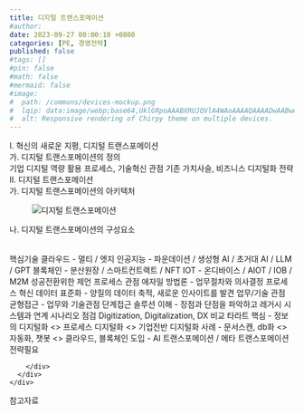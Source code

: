 ```yaml
---
title: 디지털 트랜스포메이션
#author: 
date: 2023-09-27 00:00:10 +0800
categories: [PE, 경영전략]
published: false
#tags: []
#pin: false
#math: false
#mermaid: false
#image:
#  path: /commons/devices-mockup.png
#  lqip: data:image/webp;base64,UklGRpoAAABXRUJQVlA4WAoAAAAQAAAADwAABwAAQUxQSDIAAAARL0AmbZurmr57yyIiqE8oiG0bejIYEQTgqiDA9vqnsUSI6H+oAERp2HZ65qP/VIAWAFZQOCBCAAAA8AEAnQEqEAAIAAVAfCWkAALp8sF8rgRgAP7o9FDvMCkMde9PK7euH5M1m6VWoDXf2FkP3BqV0ZYbO6NA/VFIAAAA
#  alt: Responsive rendering of Chirpy theme on multiple devices.
---
```


<div class="post-wrap">
  <div class="para">
    <div class="para-title">
      I. 혁신의 새로운 지평, 디지털 트랜스포메이션
    </div>
    <div class="para-cntnt">
      <div class="para">
        <div class="para-title">
          가. 디지털 트랜스포메이션의 정의
        </div>
        <div class="para-cntnt">
            기업 디지털 역량 활용 프로세스, 기술혁신 관점 기존 가치사슬, 비즈니스 디지털화 전략
        </div>
      </div>
    </div>
  </div>
  
  <div class="para">
    <div class="para-title">
      II. 디지털 트랜스포메이션
    </div>
    <div class="para-cntnt">
      <div class="para">
        <div class="para-title">
          가. 디지털 트랜스포메이션의 아키텍처
        </div>
        <div class="para-cntnt">
          <figure class="post-figure">
            <img src="/assets/img/posts/디지털-트랜스포메이션.png" alt="디지털 트랜스포메이션">
<!--            <figcaption>Source: Unveiling the Metaverse: Exploring Emerging Trends, Multifaceted Perspectives, and Future Challenges</figcaption>-->
          </figure>
        </div>
      </div>
      <div class="para">
        <div class="para-title">
          나. 디지털 트랜스포메이션의 구성요소
        </div>
        <div class="para-cntnt">
          <table class="post-table">
          </table>
          핵심기술
  클라우드 - 멀티 / 엣지
  인공지능 - 파운데이션 / 생성형 AI / 초거대 AI / LLM / GPT
  블록체인 - 분산원장 / 스마트컨트랙트 / NFT
  IOT - 온디바이스 / AIOT / IOB / M2M
성공전환위한 제언
  프로세스 관점
    애자일 방법론 - 업무절차와 의사결정 프로세스 혁신 
    데이터 표준화 - 양질의 데이터 축적, 새로운 인사이트를 발견
  업무/기술 관점
    균형접근 - 업무와 기술관점 단계접근
    솔루션 이해 - 장점과 단점을 파악하고 레거시 시스템과 연계 시나리오 점검
Digitization, Digitalization, DX 비교 타라트
  핵심 - 정보의 디지털화 &lt;&gt; 프로세스 디지털화 &lt;&gt; 기업전반 디지털화
  사례 - 문서스캔, db화 &lt;&gt; 자동화, 챗봇 &lt;&gt; 클라우드, 블록체인 도입
- AI 트랜스포메이션 / 메타 트랜스포메이션 전략필요

        </div>
      </div>
    </div>
  </div>

  <div class="refr-wrap">
    <div class="refr-title">
        참고자료
    </div>
    <ol class="refr-list">
    <!--    <li>(나현식, 최대선) <a target="_blank" href="https://scienceon.kisti.re.kr/commons/util/originalView.do?cn=JAKO202225948430499&oCn=JAKO202225948430499&dbt=JAKO&journal=NJOU00291864">메타버스 보안 위협 요소 및 대응 방안 검토</a></li>-->
    <!--    <li>(M. Uddin, S. Manickam, H. Ullah, M. Obaidat and A. Dandoush) <a target="_blank" href="https://ieeexplore.ieee.org/abstract/document/10138386">Unveiling the Metaverse: Exploring Emerging Trends, Multifaceted Perspectives, and Future Challenges</a></li>-->
    </ol>
  </div>
</div>
